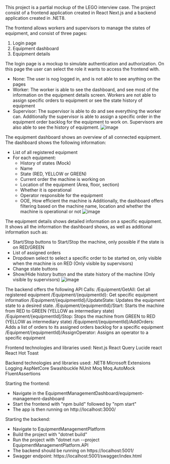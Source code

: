 This project is a partial mockup of the LEGO interview case.
The project consist of a frontend application created in React Next.js and a backend application created in .NET8.

The frontend allows workers and supervisors to manage the states of equipment, and consist of three pages:
1. Login page
2. Equipment dashboard
3. Equipment details

The login page is a mockup to simulate authentication and authorization. On this page the user can select the role it wants to access the frontend with.
- None: The user is nog logged in, and is not able to see anything on the pages
- Worker: The worker is able to see the dashboard, and see most of the information on the equipment details screen. Workers are not able to assign specific orders to equipment or see the state history of equipment
- Supervisor: The supervisor is able to do and see everything the worker can. Additionally the supervisor is able to assign a specific order in the equipment order backlog for the equipment to work on. Supervisors are also able to see the history of equipment.
![image](https://github.com/user-attachments/assets/ece3bd8e-1f34-4fc3-b8b6-9fe17b60a13c)

The equipment dashboard shows an overview of all connected equipment.
The dashboard shows the following information:
- List of all registered equipment
- For each equipment:
  - History of states (Mock)
  - Name
  - State (RED, YELLOW or GREEN)
  - Current order the machine is working on
  - Location of the equipment (Area, floor, section)
  - Whether it is operational
  - Operator responsible for the equipment
  - OOE, How efficient the machine is
 Additionally, the dashboard offers filtering based on the machine name, location and whether the machine is operational or not
![image](https://github.com/user-attachments/assets/963cdc34-5837-4dbd-9473-864a717ebd33)

The equipment details shows detailed information on a specific equipment. It shows all the information the dashboard shows, as well as additional information such as:
- Start/Stop buttons to Start/Stop the machine, only possible if the state is on RED/GREEN
- List of assigned orders
- Dropdown select to select a specific order to be started on, only visible when the machine is on RED (Only visible by supervisors)
- Change state buttons
- Show/Hide history button and the state history of the machine (Only visible by supervisors)
![image](https://github.com/user-attachments/assets/9252e192-d941-4980-b014-13b91753c45a)

     
The backend offers the following API Calls:
/Equipment/GetAll: Get all registered equipment
/Equipment/{equipmentId}: Get specific equipment information
/Equipment/{equipmentId}/UpdateState: Updates the equipment state to a desired state.
/Equipment/{equipmentId}/Start: Starts the machine from RED to GREEN (YELLOW as intermediary state)
/Equipment/{equipmentId]/Stop: Stops the machine from GREEN to RED (YELLOW as intermediary state)
/Equipment/{equipmentId}/AddOrders: Adds a list of orders to its assigned orders backlog for a specific equipment
/Equipment/{equipmentId}/AssignOperator: Assigns an operator to a specific equipment

Frontend technologies and libraries used:
Next.js
React Query
Lucide react
React Hot Toast

Backend technologies and libraries used:
.NET8
Microsoft Extensions Logging
AspNetCore Swashbuckle
NUnit
Moq
Moq.AutoMock
FluentAssertions


Starting the frontend:
- Navigate in the EquipmentManagementDashboard/equipment-management-dashboard
- Start the frontend with "npm build" followed by "npm start"
- The app is then running on http://localhost:3000/

Starting the backend:
- Navigate to EquipmentManagementPlatform
- Build the project with "dotnet build"
- Run the project with "dotnet run --project EquipmentManagementPlatform.API
- The backend should be running on https://localhost:5001/
- Swagger endpoint: https://localhost:5001/swagger/index.html
